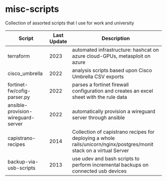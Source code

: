 # misc-scripts
Collection of assorted scripts that I use for work and university

| Script | Last Update | Description |
| --- | --- | --- |
| terraform | 2023 | automated infrastructure: hashcat on azure cloud-GPUs, metasploit on azure |
| cisco_umbrella | 2022 | analysis scripts based upon Cisco Umbrella CSV exports |
| fortinet-fw/cofig-parser.py | 2022 | parses a fortinet firewall configuration and creates an excel sheet with the rule data |
| ansible-provision-wireguard-server | 2022 | automatically provision a wireguard server through ansible |
| capistrano-recipes | 2014 | Collection of capistrano recipes for deploying a whole rails/unicorn/nginx/postgres/monit stack on a virtual Server |
| backup-via-usb-scripts | 2013 | use udev and bash scripts to perform incremental backups on connected usb devices |
